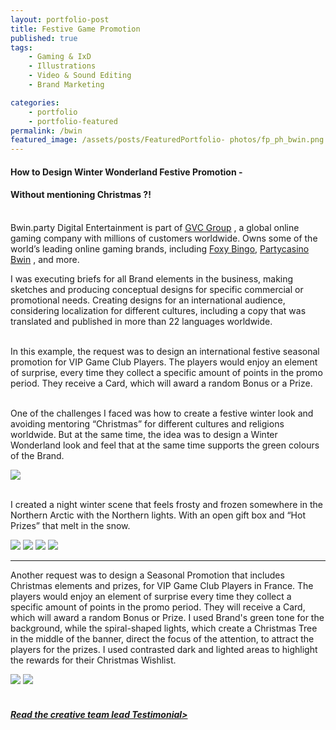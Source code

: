 ```yaml
---
layout: portfolio-post
title: Festive Game Promotion
published: true
tags:
    - Gaming & IxD
    - Illustrations
    - Video & Sound Editing
    - Brand Marketing

categories:
    - portfolio
    - portfolio-featured
permalink: /bwin
featured_image: /assets/posts/FeaturedPortfolio- photos/fp_ph_bwin.png
---
```

#### How to Design Winter Wonderland Festive Promotion - 
#### Without mentioning Christmas ?!


<br>
Bwin.party Digital Entertainment is part of 
<a href="https://entaingroup.com/" target="_blank">GVC Group</a>
, a global online gaming company with millions of customers worldwide. 
Owns some of the world’s leading online gaming brands, including 
<a href="https://www.foxybingo.com/" target="_blank">Foxy Bingo</a>,
<a href="https://casino.partycasino.com/en" target="_blank">Partycasino</a>
<a href="https://sports.bwin.com/en/sports" target="_blank">Bwin</a>
, and more. 

<br>

I was executing briefs for all Brand elements in the business, making sketches and producing conceptual designs for specific commercial or promotional needs. 
Creating designs for an international audience, considering localization for different cultures, including a copy that was translated and published in more than 22 languages worldwide.



<br>In this example, the request was to design an international festive seasonal promotion for VIP Game Club Players. The players would enjoy an element of surprise, every time they collect a specific amount of points in the promo period. They receive a Card, which will award a random Bonus or a Prize.

<br>One of the challenges I faced was how to create a festive winter look and avoiding mentoring “Christmas” for different cultures and religions worldwide. But at the same time, the idea was to design a Winter Wonderland look and feel that at the same time supports the green colours of the Brand.

[![](assets/posts/2013-12-01-bwin/sketch2.jpg)](#)

 <br>I created a night winter scene that feels frosty and frozen somewhere in the Northern Arctic with the Northern lights. With an open gift box and “Hot Prizes” that melt in the snow.

[![](assets/posts/2013-12-01-bwin/tablet_mockup_1.jpg)](#)
[![](assets/posts/2013-12-01-bwin/VIP_FestiveGiveaway_Step1.jpg)](#)
[![](assets/posts/2013-12-01-bwin/VIP_FestiveGiveaway_Step2.jpg)](#)
[![](assets/posts/2013-12-01-bwin/VIP_FestiveGiveaway4.4_550X300pix.jpg)](#)


  ****


Another request was to design a Seasonal Promotion that includes Christmas elements and prizes, for VIP Game Club Players in France. The players would enjoy an element of surprise every time they collect a specific amount of points in the promo period. They will receive a Card, which will award a random Bonus or Prize. I used Brand's green tone for the background, while the spiral-shaped lights, which create a Christmas Tree in the middle of the banner, direct the focus of the attention, to attract the players for the prizes. I used contrasted dark and lighted areas to highlight the rewards for their Christmas Wishlist. 
&nbsp;

[![](assets/posts/2013-12-01-bwin/sketch3.jpg)](#)
[![](assets/posts/2013-12-01-bwin/tablet_mockup_2.jpg)](#)
<br>
<br>


<h5 class="section-title text-white mb-5"> <a href="/#testimonials">Read the creative team lead Testimonial> </a></h5>
  